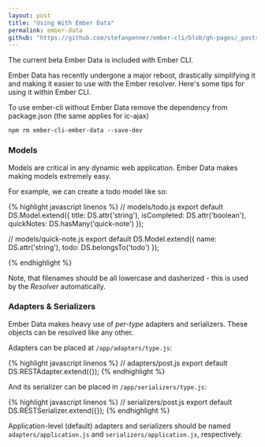 ```yaml
---
layout: post
title: "Using With Ember Data"
permalink: ember-data
github: "https://github.com/stefanpenner/ember-cli/blob/gh-pages/_posts/2013-04-12-ember-data.md"
---
```


The current beta Ember Data is included with Ember CLI.

Ember Data has recently undergone a major reboot, drastically simplifying it and
making it easier to use with the Ember resolver. Here's some tips for using it
within Ember CLI.

To use ember-cli without Ember Data remove the dependency from package.json
(the same applies for ic-ajax)

  `npm rm ember-cli-ember-data --save-dev`


### Models

Models are critical in any dynamic web application. Ember Data makes making
models extremely easy.

For example, we can create a todo model like so:

{% highlight javascript linenos %}
// models/todo.js
export default DS.Model.extend({
  title: DS.attr('string'),
  isCompleted: DS.attr('boolean'),
  quickNotes: DS.hasMany('quick-note')
});

// models/quick-note.js
export default DS.Model.extend({
  name: DS.attr('string'),
  todo: DS.belongsTo('todo')
});

{% endhighlight %}

Note, that filenames should be all lowercase and dasherized - this is used by the
*Resolver* automatically.

### Adapters & Serializers

Ember Data makes heavy use of *per-type* adapters and serializers. These objects
can be resolved like any other.

Adapters can be placed at `/app/adapters/type.js`:

{% highlight javascript linenos %}
// adapters/post.js
export default DS.RESTAdapter.extend({});
{% endhighlight %}

And its serializer can be placed in `/app/serializers/type.js`:

{% highlight javascript linenos %}
// serializers/post.js
export default DS.RESTSerializer.extend({});
{% endhighlight %}

Application-level (default) adapters and serializers should be named
`adapters/application.js` and `serializers/application.js`, respectively.
